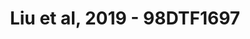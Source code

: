 ---
title: Liu et al, 2019 - 98DTF1697
layout: osd-exhibit
paper: config-liu-2019
figure: 98DTF1697
---